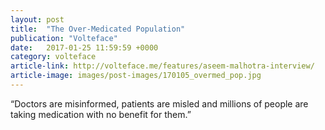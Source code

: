 ```yaml
---
layout: post
title:  "The Over-Medicated Population"
publication: "Volteface"
date:   2017-01-25 11:59:59 +0000
category: volteface
article-link: http://volteface.me/features/aseem-malhotra-interview/
article-image: images/post-images/170105_overmed_pop.jpg
---
```

“Doctors are misinformed, patients are misled and millions of people are taking medication with no benefit for them.”